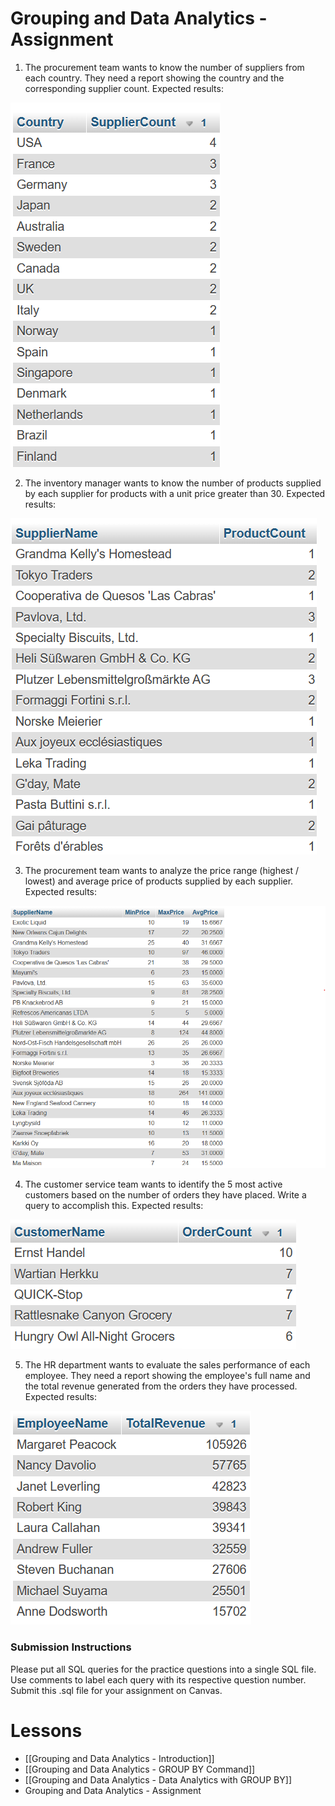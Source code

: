 
# Grouping and Data Analytics - Assignment


1. The procurement team wants to know the number of suppliers from each country. They need a report showing the country and the corresponding supplier count. Expected results:

<img src="https://raw.githubusercontent.com/kellerflint/Class-Intro-SQL/hugo/content/Images/GB1.png">

2. The inventory manager wants to know the number of products supplied by each supplier for products with a unit price greater than 30. Expected results:

<img src="https://raw.githubusercontent.com/kellerflint/Class-Intro-SQL/hugo/content/Images/GB2.png">

3. The procurement team wants to analyze the price range (highest / lowest) and average price of products supplied by each supplier. Expected results:

<img src="https://raw.githubusercontent.com/kellerflint/Class-Intro-SQL/hugo/content/Images/GB3.png">

4. The customer service team wants to identify the 5 most active customers based on the number of orders they have placed. Write a query to accomplish this. Expected results:

<img src="https://raw.githubusercontent.com/kellerflint/Class-Intro-SQL/hugo/content/Images/GB4.png">

5. The HR department wants to evaluate the sales performance of each employee. They need a report showing the employee's full name and the total revenue generated from the orders they have processed. Expected results:

<img src="https://raw.githubusercontent.com/kellerflint/Class-Intro-SQL/hugo/content/Images/GB5.png">

### Submission Instructions

Please put all SQL queries for the practice questions into a single SQL file. Use comments to label each query with its respective question number. Submit this .sql file for your assignment on Canvas.

# Lessons
- [[Grouping and Data Analytics - Introduction]]
- [[Grouping and Data Analytics - GROUP BY Command]]
- [[Grouping and Data Analytics - Data Analytics with GROUP BY]]
- Grouping and Data Analytics - Assignment